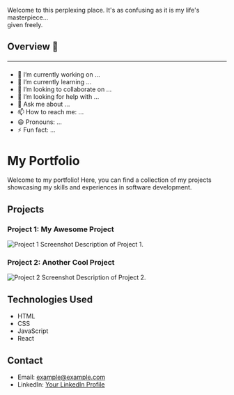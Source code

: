 Welcome to this perplexing place. It's as confusing as it is my life's masterpiece... <br> given freely.

## Overview 👋 <hr>

- 🔭 I’m currently working on ...
- 🌱 I’m currently learning ...
- 👯 I’m looking to collaborate on ...
- 🤔 I’m looking for help with ...
- 💬 Ask me about ...
- 📫 How to reach me: ...
- 😄 Pronouns: ...
- ⚡ Fun fact: ...


# My Portfolio

Welcome to my portfolio! Here, you can find a collection of my projects showcasing my skills and experiences in software development.

## Projects

### Project 1: My Awesome Project
![Project 1 Screenshot](/images/project1.png)
Description of Project 1.

### Project 2: Another Cool Project
![Project 2 Screenshot](/images/project2.png)
Description of Project 2.

## Technologies Used
- HTML
- CSS
- JavaScript
- React

## Contact
- Email: example@example.com
- LinkedIn: [Your LinkedIn Profile](https://www.linkedin.com/your-profile)
